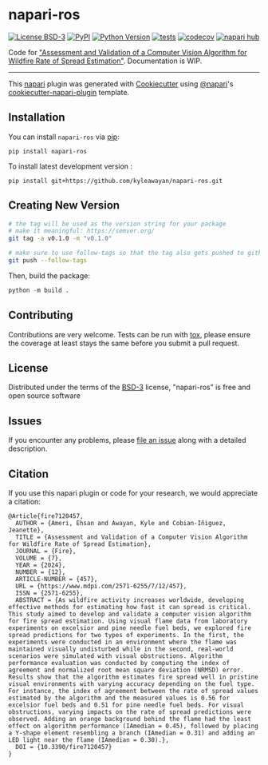 # napari-ros

[![License BSD-3](https://img.shields.io/pypi/l/napari-ros.svg?color=green)](https://github.com/kyleawayan/napari-ros/raw/main/LICENSE)
[![PyPI](https://img.shields.io/pypi/v/napari-ros.svg?color=green)](https://pypi.org/project/napari-ros)
[![Python Version](https://img.shields.io/pypi/pyversions/napari-ros.svg?color=green)](https://python.org)
[![tests](https://github.com/kyleawayan/napari-ros/workflows/tests/badge.svg)](https://github.com/kyleawayan/napari-ros/actions)
[![codecov](https://codecov.io/gh/kyleawayan/napari-ros/branch/main/graph/badge.svg)](https://codecov.io/gh/kyleawayan/napari-ros)
[![napari hub](https://img.shields.io/endpoint?url=https://api.napari-hub.org/shields/napari-ros)](https://napari-hub.org/plugins/napari-ros)

Code for ["Assessment and Validation of a Computer Vision Algorithm for Wildfire Rate of Spread Estimation"](https://www.mdpi.com/2571-6255/7/12/457). Documentation is WIP.

----------------------------------

This [napari] plugin was generated with [Cookiecutter] using [@napari]'s [cookiecutter-napari-plugin] template.

<!--
Don't miss the full getting started guide to set up your new package:
https://github.com/napari/cookiecutter-napari-plugin#getting-started

and review the napari docs for plugin developers:
https://napari.org/stable/plugins/index.html
-->

## Installation

You can install `napari-ros` via [pip]:

    pip install napari-ros



To install latest development version :

    pip install git+https://github.com/kyleawayan/napari-ros.git

## Creating New Version

```sh
# the tag will be used as the version string for your package
# make it meaningful: https://semver.org/
git tag -a v0.1.0 -m "v0.1.0"

# make sure to use follow-tags so that the tag also gets pushed to github
git push --follow-tags
```

Then, build the package:

```py
python -m build .
```

## Contributing

Contributions are very welcome. Tests can be run with [tox], please ensure
the coverage at least stays the same before you submit a pull request.

## License

Distributed under the terms of the [BSD-3] license,
"napari-ros" is free and open source software

## Issues

If you encounter any problems, please [file an issue] along with a detailed description.

[napari]: https://github.com/napari/napari
[Cookiecutter]: https://github.com/audreyr/cookiecutter
[@napari]: https://github.com/napari
[MIT]: http://opensource.org/licenses/MIT
[BSD-3]: http://opensource.org/licenses/BSD-3-Clause
[GNU GPL v3.0]: http://www.gnu.org/licenses/gpl-3.0.txt
[GNU LGPL v3.0]: http://www.gnu.org/licenses/lgpl-3.0.txt
[Apache Software License 2.0]: http://www.apache.org/licenses/LICENSE-2.0
[Mozilla Public License 2.0]: https://www.mozilla.org/media/MPL/2.0/index.txt
[cookiecutter-napari-plugin]: https://github.com/napari/cookiecutter-napari-plugin

[file an issue]: https://github.com/kyleawayan/napari-ros/issues

[napari]: https://github.com/napari/napari
[tox]: https://tox.readthedocs.io/en/latest/
[pip]: https://pypi.org/project/pip/
[PyPI]: https://pypi.org/

## Citation

If you use this napari plugin or code for your research, we would appreciate a citation:
```
@Article{fire7120457,
  AUTHOR = {Ameri, Ehsan and Awayan, Kyle and Cobian-Iñiguez, Jeanette},
  TITLE = {Assessment and Validation of a Computer Vision Algorithm for Wildfire Rate of Spread Estimation},
  JOURNAL = {Fire},
  VOLUME = {7},
  YEAR = {2024},
  NUMBER = {12},
  ARTICLE-NUMBER = {457},
  URL = {https://www.mdpi.com/2571-6255/7/12/457},
  ISSN = {2571-6255},
  ABSTRACT = {As wildfire activity increases worldwide, developing effective methods for estimating how fast it can spread is critical. This study aimed to develop and validate a computer vision algorithm for fire spread estimation. Using visual flame data from laboratory experiments on excelsior and pine needle fuel beds, we explored fire spread predictions for two types of experiments. In the first, the experiments were conducted in an environment where the flame was maintained visually undisturbed while in the second, real-world scenarios were simulated with visual obstructions. Algorithm performance evaluation was conducted by computing the index of agreement and normalized root mean square deviation (NRMSD) error. Results show that the algorithm estimates fire spread well in pristine visual environments with varying accuracy depending on the fuel type. For instance, the index of agreement between the rate of spread values estimated by the algorithm and the measured values is 0.56 for excelsior fuel beds and 0.51 for pine needle fuel beds. For visual obstructions, varying impacts on the rate of spread predictions were observed. Adding an orange background behind the flame had the least effect on algorithm performance (IAmedian = 0.45), followed by placing a Y-shape element resembling a branch (IAmedian = 0.31) and adding an LED light near the flame (IAmedian = 0.30).},
  DOI = {10.3390/fire7120457}
}
```
